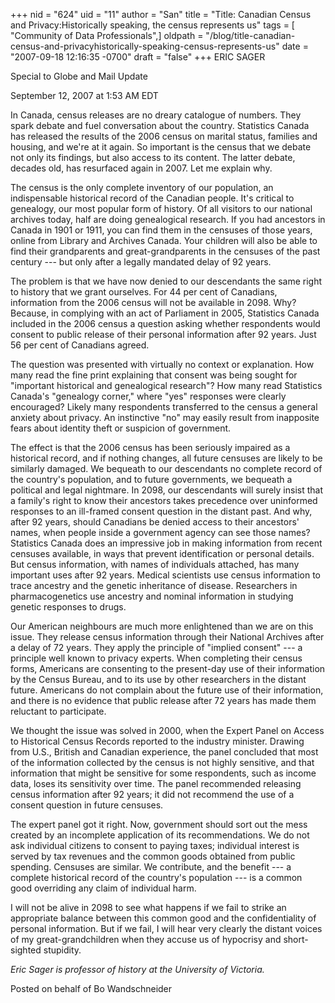 +++
nid = "624"
uid = "11"
author = "San"
title = "Title: Canadian Census and Privacy:Historically speaking, the census represents us"
tags = [ "Community of Data Professionals",]
oldpath = "/blog/title-canadian-census-and-privacyhistorically-speaking-census-represents-us"
date = "2007-09-18 12:16:35 -0700"
draft = "false"
+++
ERIC SAGER

Special to Globe and Mail Update

September 12, 2007 at 1:53 AM EDT

In Canada, census releases are no dreary catalogue of numbers. They
spark debate and fuel conversation about the country. Statistics Canada
has released the results of the 2006 census on marital status, families
and housing, and we\'re at it again. So important is the census that we
debate not only its findings, but also access to its content. The latter
debate, decades old, has resurfaced again in 2007. Let me explain why.

The census is the only complete inventory of our population, an
indispensable historical record of the Canadian people. It\'s critical
to genealogy, our most popular form of history. Of all visitors to our
national archives today, half are doing genealogical research. If you
had ancestors in Canada in 1901 or 1911, you can find them in the
censuses of those years, online from Library and Archives Canada. Your
children will also be able to find their grandparents and
great-grandparents in the censuses of the past century --- but only
after a legally mandated delay of 92 years.

The problem is that we have now denied to our descendants the same right
to history that we grant ourselves. For 44 per cent of Canadians,
information from the 2006 census will not be available in 2098. Why?
Because, in complying with an act of Parliament in 2005, Statistics
Canada included in the 2006 census a question asking whether respondents
would consent to public release of their personal information after 92
years. Just 56 per cent of Canadians agreed.

The question was presented with virtually no context or explanation. How
many read the fine print explaining that consent was being sought for
\"important historical and genealogical research\"? How many read
Statistics Canada\'s \"genealogy corner,\" where \"yes\" responses were
clearly encouraged? Likely many respondents transferred to the census a
general anxiety about privacy. An instinctive \"no\" may easily result
from inapposite fears about identity theft or suspicion of government.

The effect is that the 2006 census has been seriously impaired as a
historical record, and if nothing changes, all future censuses are
likely to be similarly damaged. We bequeath to our descendants no
complete record of the country\'s population, and to future governments,
we bequeath a political and legal nightmare. In 2098, our descendants
will surely insist that a family\'s right to know their ancestors takes
precedence over uninformed responses to an ill-framed consent question
in the distant past. And why, after 92 years, should Canadians be denied
access to their ancestors\' names, when people inside a government
agency can see those names? Statistics Canada does an impressive job in
making information from recent censuses available, in ways that prevent
identification or personal details. But census information, with names
of individuals attached, has many important uses after 92 years. Medical
scientists use census information to trace ancestry and the genetic
inheritance of disease. Researchers in pharmacogenetics use ancestry and
nominal information in studying genetic responses to drugs.

Our American neighbours are much more enlightened than we are on this
issue. They release census information through their National Archives
after a delay of 72 years. They apply the principle of \"implied
consent\" --- a principle well known to privacy experts. When completing
their census forms, Americans are consenting to the present-day use of
their information by the Census Bureau, and to its use by other
researchers in the distant future. Americans do not complain about the
future use of their information, and there is no evidence that public
release after 72 years has made them reluctant to participate.

We thought the issue was solved in 2000, when the Expert Panel on Access
to Historical Census Records reported to the industry minister. Drawing
from U.S., British and Canadian experience, the panel concluded that
most of the information collected by the census is not highly sensitive,
and that information that might be sensitive for some respondents, such
as income data, loses its sensitivity over time. The panel recommended
releasing census information after 92 years; it did not recommend the
use of a consent question in future censuses.

The expert panel got it right. Now, government should sort out the mess
created by an incomplete application of its recommendations. We do not
ask individual citizens to consent to paying taxes; individual interest
is served by tax revenues and the common goods obtained from public
spending. Censuses are similar. We contribute, and the benefit --- a
complete historical record of the country\'s population --- is a common
good overriding any claim of individual harm.

I will not be alive in 2098 to see what happens if we fail to strike an
appropriate balance between this common good and the confidentiality of
personal information. But if we fail, I will hear very clearly the
distant voices of my great-grandchildren when they accuse us of
hypocrisy and short-sighted stupidity.

*Eric Sager is professor of history at the University of Victoria.*

Posted on behalf of Bo Wandschneider
